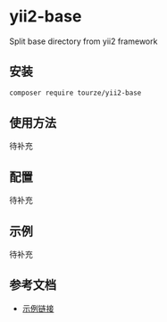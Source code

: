# yii2-base

Split base directory from yii2 framework

## 安装

```bash
composer require tourze/yii2-base
```

## 使用方法

待补充

## 配置

待补充

## 示例

待补充

## 参考文档

- [示例链接](https://example.com)
